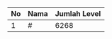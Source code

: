 | No | Nama            | Jumlah Level |
|----|-----------------|--------------|
| 1  | #    |    6268        |
